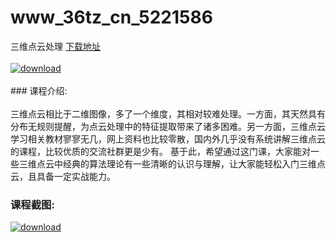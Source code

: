 # www_36tz_cn_5221586
三维点云处理
[下载地址](http://www.36tz.cn/article/5221586 "下载地址")
<br/></br>[![download](http://36tz.cn/muke_img/2021_11_1-22-300x150.png "下载地址")](http://www.36tz.cn/article/5221586 "下载地址")
<br/></br>### 课程介绍:<br/></br>三维点云相比于二维图像，多了一个维度，其相对较难处理。一方面，其天然具有分布无规则提醒，为点云处理中的特征提取带来了诸多困难。另一方面，三维点云学习相关教材寥寥无几，网上资料也比较零散，国内外几乎没有系统讲解三维点云的课程，比较优质的交流社群更是少有。
基于此，希望通过这门课，大家能对一些三维点云中经典的算法理论有一些清晰的认识与理解，让大家能轻松入门三维点云，且具备一定实战能力。

### 课程截图:
[![download](http://36tz.cn/muke_img/2021_11_2-20.png "下载地址")](http://www.36tz.cn/article/5221586 "下载地址")
